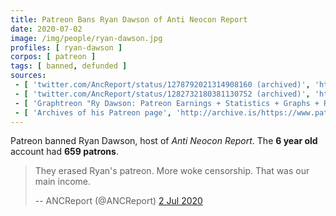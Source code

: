 ```yaml
---
title: Patreon Bans Ryan Dawson of Anti Neocon Report
date: 2020-07-02
image: /img/people/ryan-dawson.jpg
profiles: [ ryan-dawson ]
corpos: [ patreon ]
tags: [ banned, defunded ]
sources:
 - [ 'twitter.com/AncReport/status/1278792021314908160 (archived)', 'http://archive.vn/l9y84' ]
 - [ 'twitter.com/AncReport/status/1282732180381130752 (archived)', 'http://archive.vn/vcF90' ]
 - [ 'Graphtreon "Ry Dawson: Patreon Earnings + Statistics + Graphs + Rank"', 'https://graphtreon.com/creator/ryandawson' ]
 - [ 'Archives of his Patreon page', 'http://archive.is/https://www.patreon.com/ryandawson' ]
---
```


Patreon banned Ryan Dawson, host of _Anti Neocon Report_. The **6 year old**
account had **659 patrons**.
> They erased Ryan's patreon. More woke censorship. That was our main income.
>
> -- ANCReport (@ANCReport) [2 Jul 2020](http://archive.vn/l9y84)
